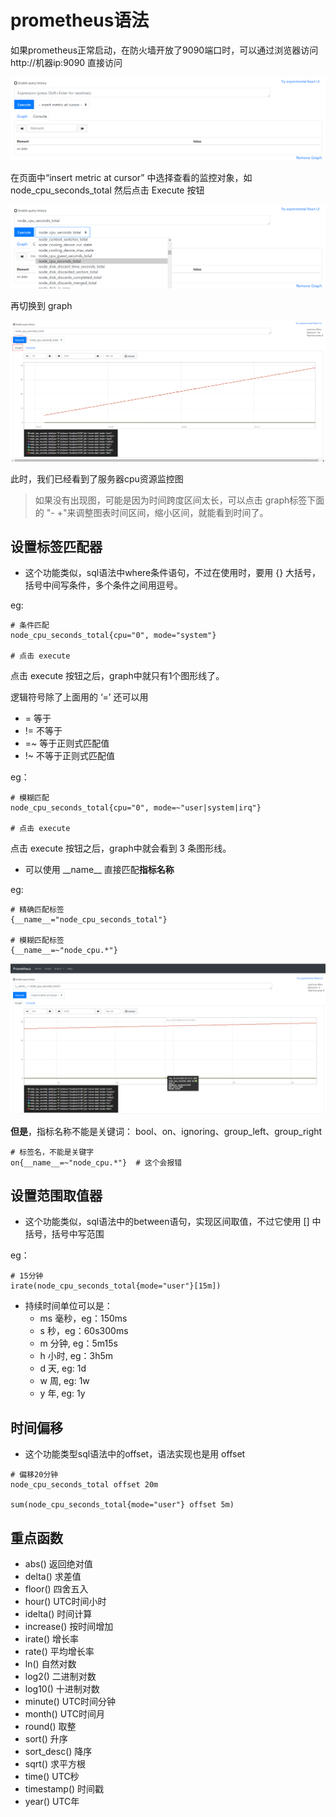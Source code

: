 # prometheus语法

如果prometheus正常启动，在防火墙开放了9090端口时，可以通过浏览器访问  http://机器ip:9090  直接访问

![prometheus-1014-01](image/prometheus-1014-01.png)

在页面中“insert metric at cursor” 中选择查看的监控对象，如 node_cpu_seconds_total  然后点击 Execute 按钮

![prometheus-1014-02](image/prometheus-1014-02.png)

再切换到  graph

![prometheus-1014-03](image/prometheus-1014-03.png)

此时，我们已经看到了服务器cpu资源监控图

> 如果没有出现图，可能是因为时间跨度区间太长，可以点击 graph标签下面的 "- +"来调整图表时间区间，缩小区间，就能看到时间了。

## 设置标签匹配器

+ 这个功能类似，sql语法中where条件语句，不过在使用时，要用 {} 大括号，括号中间写条件，多个条件之间用逗号。

eg:

```
# 条件匹配
node_cpu_seconds_total{cpu="0", mode="system"}

# 点击 execute
```

点击 execute 按钮之后，graph中就只有1个图形线了。

逻辑符号除了上面用的 ‘=’ 还可以用

- =   等于
- !=  不等于
- =~  等于正则式匹配值
- !~   不等于正则式匹配值

eg：

```
# 模糊匹配
node_cpu_seconds_total{cpu="0", mode=~"user|system|irq"}

# 点击 execute
```

点击 execute 按钮之后，graph中就会看到 3 条图形线。

+ 可以使用 \_\_name\_\_ 直接匹配**指标名称**

eg:

```
# 精确匹配标签
{__name__="node_cpu_seconds_total"}

# 模糊匹配标签
{__name__=~"node_cpu.*"}
```

![prometheus-1014-04](image/prometheus-1014-04.png)

**但是**，指标名称不能是关键词： bool、on、ignoring、group_left、group_right

```
# 标签名，不能是关键字
on{__name__=~"node_cpu.*"}	# 这个会报错
```

## 设置范围取值器

+ 这个功能类似，sql语法中的between语句，实现区间取值，不过它使用 [] 中括号，括号中写范围

eg：

```
# 15分钟
irate(node_cpu_seconds_total{mode="user"}[15m])
```

+ 持续时间单位可以是：
  + ms  毫秒，eg：150ms
  + s  秒，eg：60s300ms
  + m  分钟, eg：5m15s
  + h  小时, eg：3h5m
  + d  天, eg: 1d
  + w  周, eg: 1w
  + y  年, eg: 1y

## 时间偏移

+ 这个功能类型sql语法中的offset，语法实现也是用 offset

```
# 偏移20分钟
node_cpu_seconds_total offset 20m

sum(node_cpu_seconds_total{mode="user"} offset 5m)
```

## 重点函数

+ abs()  返回绝对值
+ delta()  求差值
+ floor()  四舍五入
+ hour()  UTC时间小时
+ idelta()  时间计算
+ increase()  按时间增加
+ irate()  增长率
+ rate()  平均增长率
+ ln()  自然对数
+ log2()  二进制对数
+ log10() 十进制对数
+ minute() UTC时间分钟
+ month()  UTC时间月
+ round()  取整
+ sort()  升序
+ sort_desc() 降序
+ sqrt() 求平方根
+ time()  UTC秒
+ timestamp() 时间戳
+ year() UTC年